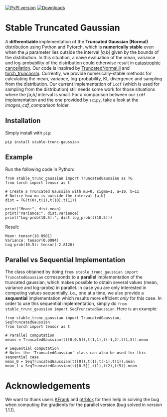 [![PyPI version](https://badge.fury.io/py/stable-trunc-gaussian.svg)](https://badge.fury.io/py/stable-trunc-gaussian)
[![Downloads](https://static.pepy.tech/badge/stable-trunc-gaussian)](https://pepy.tech/project/stable-trunc-gaussian)

# Stable Truncated Gaussian
A **differentiable** implementation of the **Truncated Gaussian (Normal)** distribution using Python and Pytorch, which is **numerically stable** even when the *μ* parameter lies outside the interval *\[a,b\]* given by the bounds of the distribution. In this situation, a naive evaluation of the mean, variance and log-probability of the distribution could otherwise result in [catastrophic cancellation](https://en.wikipedia.org/wiki/Catastrophic_cancellation). Our code is inspired by [TruncatedNormal.jl](https://github.com/cossio/TruncatedNormal.jl) and [torch_truncnorm](https://github.com/toshas/torch_truncnorm). Currently, we provide numerically-stable methods for calculating the mean, variance, log-probability, KL-divergence and sampling from the distribution. Our current implementation of `icdf` (which is used for sampling from the distribution) still needs some work for those situations where the *\[a,b\]* interval is small. For a comparison between our `icdf` implementation and the one provided by `scipy`, take a look at the *images_cdf_comparison* folder.

## Installation

Simply install with `pip`:

    pip install stable-trunc-gaussian

## Example

Run the following code in Python:

    from stable_trunc_gaussian import TruncatedGaussian as TG
    from torch import tensor as t
    
    # Create a Truncated Gaussian with mu=0, sigma=1, a=10, b=11
    # Notice how mu is outside the interval [a,b]
    dist = TG(t(0),t(1),t(10),t(11))
    
    print("Mean:", dist.mean)
    print("Variance:", dist.variance)
    print("Log-prob(10.5):", dist.log_prob(t(10.5)))
    
Result:

    Mean: tensor(10.0981)
    Variance: tensor(0.0094)
    Log-prob(10.5): tensor(-2.8126)

## Parallel vs Sequential Implementation
The class obtained by doing `from stable_trunc_gaussian import TruncatedGaussian` corresponds to a **parallel** implementation of the truncated gaussian, which makes possible to obtain several values (mean, variance and log-probs) in parallel. In case you are only interested in computing values sequentially, i.e., one at a time, we also provide a **sequential** implementation which results more efficient *only* for this case. In order to use this sequential implementation, simply do `from stable_trunc_gaussian import SeqTruncatedGaussian`. Here is an example:

    from stable_trunc_gaussian import TruncatedGaussian, SeqTruncatedGaussian
    from torch import tensor as t

    # Parallel computation
    means = TruncatedGaussian(t([0,0.5]),t(1,1),t(-1,2),t(1,5)).mean

    # Sequential computation
    # Note: the 'TruncatedGaussian' class can also be used for this sequential case
    mean_0 = SeqTruncatedGaussian(t([0]),t(1),t(-1),t(1)).mean
    mean_1 = SeqTruncatedGaussian(t([0.5]),t(1),t(2),t(5)).mean

# Acknowledgements

We want to thank users [KFrank](https://discuss.pytorch.org/u/KFrank) and [ptrblck](https://discuss.pytorch.org/u/ptrblck) for their help in solving the bug when computing the gradients for the parallel version (bug solved in version 1.1.1).
